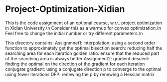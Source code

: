 # Project-Optimization-Xidian

This is the code assignment of an optional course, w.r.t. project optimization in Xidian University.\n
Consider this as a warmup for convex optimization.\n
Feel free to change the initial number or try different parameters.\n

This directory contains:
Assignmnet1:
    interpolation: using a second order function to approximately get the optimal
    bisection search: reducing half the searching area for each iteration
    golden ratio: ensure that the reduced part of the searching area is always better
Assignment2:
    gradient descent: finding the optimal on the direction of the gradient for each iteration
    conjugate gradient: using a conjugate direction p to converge to the optimal using fewer iterations
    DFP: renewing the p by renewing a Hessian matrix
  
